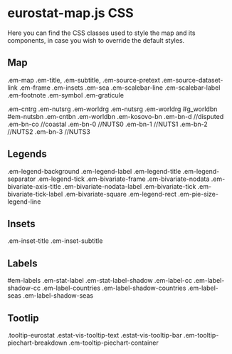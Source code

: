 # eurostat-map.js CSS

Here you can find the CSS classes used to style the map and its components, in case you wish to override the default styles.

## Map
.em-map
.em-title,
.em-subtitle,
.em-source-pretext
.em-source-dataset-link 
.em-frame 
.em-insets
.em-sea 
.em-scalebar-line 
.em-scalebar-label
.em-footnote
.em-symbol
.em-graticule

.em-cntrg
.em-nutsrg
.em-worldrg
.em-nutsrg
.em-worldrg
#g_worldbn
#em-nutsbn
.em-cntbn
.em-worldbn
.em-kosovo-bn
.em-bn-d //disputed
.em-bn-co //coastal
.em-bn-0 //NUTS0
.em-bn-1 //NUTS1
.em-bn-2 //NUTS2
.em-bn-3 //NUTS3

## Legends
.em-legend-background
.em-legend-label
.em-legend-title
.em-legend-separator
.em-legend-tick 
.em-bivariate-frame
.em-bivariate-nodata 
.em-bivariate-axis-title
.em-bivariate-nodata-label
.em-bivariate-tick
.em-bivariate-tick-label
.em-bivariate-square
.em-legend-rect
.em-pie-size-legend-line

## Insets
.em-inset-title
.em-inset-subtitle

## Labels
#em-labels
.em-stat-label 
.em-stat-label-shadow 
.em-label-cc 
.em-label-shadow-cc 
.em-label-countries
.em-label-shadow-countries 
.em-label-seas
.em-label-shadow-seas

## Tootlip
.tooltip-eurostat
.estat-vis-tooltip-text
.estat-vis-tooltip-bar
.em-tooltip-piechart-breakdown 
.em-tooltip-piechart-container 
